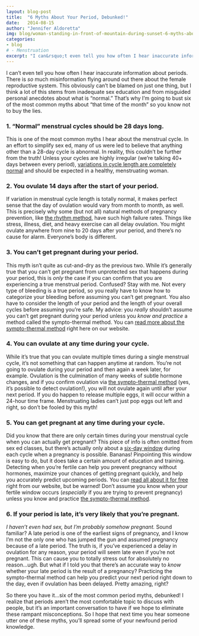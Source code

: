```yaml
---
layout: blog-post
title:  "6 Myths About Your Period, Debunked!"
date:   2014-08-15
author: "Jennifer Aldoretta"
img: blog/woman-standing-in-front-of-mountain-during-sunset-6-myths-about-your-period-debunked.jpg
categories: 
- blog
# - Menstruation
excerpt: "I can&rsquo;t even tell you how often I hear inaccurate information about periods. There is so much misinformation flying around out there about the female reproductive system..."
---
```


I can&rsquo;t even tell you how often I hear inaccurate information about periods. There is *so* much misinformation flying around out there about the female reproductive system. This obviously can&rsquo;t be blamed on just one thing, but I think a lot of this stems from inadequate sex education and from misguided personal anecdotes about what is &ldquo;normal.&rdquo; That&rsquo;s why I&rsquo;m going to bust six of the most common myths about “that time of the month” so you know not to buy the lies.

### 1. &ldquo;Normal&rdquo; menstrual cycles should be 28 days long. ###

This is one of the most common myths I hear about the menstrual cycle. In an effort to simplify sex ed, many of us were led to believe that anything other than a 28-day cycle is abnormal. In reality, this couldn&rsquo;t be further from the truth! Unless your cycles are highly irregular (we&rsquo;re talking 40+ days between every period), <a class="text-link" href="/blog/2014/08/01/the-myth-of-the-average-menstrual-cycle/">variations in cycle length are completely normal</a> and should be expected in a healthy, menstruating woman. 

### 2. You ovulate 14 days after the start of your period. ###

If variation in menstrual cycle length is totally normal, it makes perfect sense that the day of ovulation would vary from month to month, as well. This is precisely why some (but not all) natural methods of pregnancy prevention, like <a class="text-link" href="/blog/2014/06/23/standard-days-method-rhythm-method-sympto-thermal-method-whats-the-difference/">the rhythm method</a>, have such high failure rates. Things like stress, illness, diet, and heavy exercise can all delay ovulation. You might ovulate anywhere from nine to 20 days after your period, and there&rsquo;s no cause for alarm. Everyone&rsquo;s body is different.

### 3. You can&rsquo;t get pregnant during your period. ###

This myth isn&rsquo;t quite as cut-and-dry as the previous two. While it&rsquo;s generally true that you can&rsquo;t get pregnant from unprotected sex that happens during your period, this is *only* the case if you can confirm that you are experiencing a true menstrual period. Confused? Stay with me. Not every type of bleeding is a true period, so you really have to know how to categorize your bleeding before assuming you can&rsquo;t get pregnant. You also have to consider the length of your period and the length of your overall cycles before assuming you&rsquo;re safe. My advice: you *really* shouldn&rsquo;t assume you can&rsquo;t get pregnant during your period unless you *know and practice* a method called the sympto-thermal method. You can <a class="text-link" href="/the-cycle/">read more about the sympto-thermal method</a> right here on our website.

### 4. You can ovulate at any time during your cycle. ###

While it&rsquo;s true that you can ovulate multiple times during a single menstrual cycle, it&rsquo;s not something that can happen anytime at random. You&rsquo;re not going to ovulate during your period and then again a week later, for example. Ovulation is the culmination of many weeks of subtle hormone changes, and if you confirm ovulation via <a class="text-link" href="/the-cycle/chapter-7-the-rules-of-the-sympto-thermal-method/">the sympto-thermal method</a> (yes, it&rsquo;s possible to detect ovulation!), you will not ovulate again until after your next period. If you do happen to release multiple eggs, it will occur within a 24-hour time frame. Menstruating ladies can&rsquo;t just pop eggs out left and right, so don&rsquo;t be fooled by this myth!

### 5. You can get pregnant at any time during your cycle. ###

Did you know that there are only certain times during your menstrual cycle when you can actually get pregnant? This piece of info is often omitted from sex ed classes, but there&rsquo;s actually only about a <a class="text-link" href="/the-cycle/chapter-6-hormone-changes-and-fertility-signals/#what-is-cervical-fluid">six-day window</a> during each cycle when a pregnancy is possible. Bananas! Pinpointing this window is easy to do, but it does take a certain amount of education and training. Detecting when you&rsquo;re fertile can help you prevent pregnancy without hormones, maximize your chances of getting pregnant quickly, and help you accurately predict upcoming periods. You can <a class="text-link" href="/the-cycle/">read all about it for free</a> right from our website, but be warned! Don&rsquo;t assume you know when your fertile window occurs (*especially* if you are trying to prevent pregnancy) unless you know and practice <a class="text-link" href="/the-cycle/chapter-7-the-rules-of-the-sympto-thermal-method/">the sympto-thermal method</a>.

### 6. If your period is late, it&rsquo;s very likely that you&rsquo;re pregnant. ###

 *I haven&rsquo;t even had sex, but I&rsquo;m probably somehow pregnant.* Sound familiar? A late period is one of the earliest signs of pregnancy, and I know I&rsquo;m not the only one who has jumped the gun and assumed pregnancy because of a late period. The truth is, if you&rsquo;ve experienced a delay in ovulation for any reason, your period will seem late even if you&rsquo;re not pregnant. This can cause you to totally stress out for absolutely no reason...ugh. But what if I told you that there&rsquo;s an accurate way to *know* whether your late period is the result of a pregnancy? Practicing the sympto-thermal method can help you predict your next period right down to the day, even if ovulation has been delayed. Pretty amazing, right?

So there you have it...six of the most common period myths, debunked! I realize that periods aren&rsquo;t the most comfortable topic to discuss with people, but it&rsquo;s an important conversation to have if we hope to eliminate these rampant misconceptions. So I hope that next time you hear someone utter one of these myths, you&rsquo;ll spread some of your newfound period knowledge.